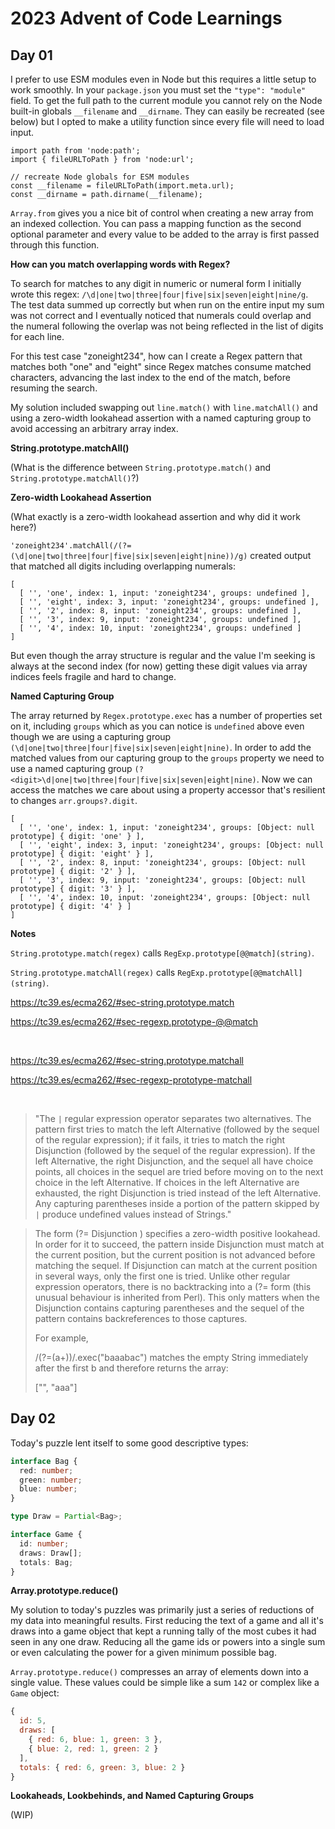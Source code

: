 # 2023 Advent of Code Learnings

## Day 01

I prefer to use ESM modules even in Node but this requires a little setup to work smoothly. In your `package.json` you must set the `"type": "module"` field. To get the full path to the current module you cannot rely on the Node built-in globals `__filename` and `__dirname`. They can easily be recreated (see below) but I opted to make a utility function since every file will need to load input.

```node
import path from 'node:path';
import { fileURLToPath } from 'node:url';

// recreate Node globals for ESM modules
const __filename = fileURLToPath(import.meta.url);
const __dirname = path.dirname(__filename);
```

`Array.from` gives you a nice bit of control when creating a new array from an indexed collection. You can pass a mapping function as the second optional parameter and every value to be added to the array is first passed through this function.

**How can you match overlapping words with Regex?**

To search for matches to any digit in numeric or numeral form I initially wrote this regex: `/\d|one|two|three|four|five|six|seven|eight|nine/g`. The test data summed up correctly but when run on the entire input my sum was not correct and I eventually noticed that numerals could overlap and the numeral following the overlap was not being reflected in the list of digits for each line.

For this test case "zoneight234", how can I create a Regex pattern that matches both "one" and "eight" since Regex matches consume matched characters, advancing the last index to the end of the match, before resuming the search.

My solution included swapping out `line.match()` with `line.matchAll()` and using a zero-width lookahead assertion with a named capturing group to avoid accessing an arbitrary array index.

**String.prototype.matchAll()**

(What is the difference between `String.prototype.match()` and `String.prototype.matchAll()`?)

**Zero-width Lookahead Assertion**

(What exactly is a zero-width lookahead assertion and why did it work here?)

`'zoneight234'.matchAll(/(?=(\d|one|two|three|four|five|six|seven|eight|nine))/g)` created output that matched all digits including overlapping numerals:

```node
[
  [ '', 'one', index: 1, input: 'zoneight234', groups: undefined ],
  [ '', 'eight', index: 3, input: 'zoneight234', groups: undefined ],
  [ '', '2', index: 8, input: 'zoneight234', groups: undefined ],
  [ '', '3', index: 9, input: 'zoneight234', groups: undefined ],
  [ '', '4', index: 10, input: 'zoneight234', groups: undefined ]
]
```

But even though the array structure is regular and the value I'm seeking is always at the second index (for now) getting these digit values via array indices feels fragile and hard to change.

**Named Capturing Group**

The array returned by `Regex.prototype.exec` has a number of properties set on it, including `groups` which as you can notice is `undefined` above even though we are using a capturing group `(\d|one|two|three|four|five|six|seven|eight|nine)`. In order to add the matched values from our capturing group to the `groups` property we need to use a named capturing group `(?<digit>\d|one|two|three|four|five|six|seven|eight|nine)`. Now we can access the matches we care about using a property accessor that's resilient to changes `arr.groups?.digit`.

```node
[
  [ '', 'one', index: 1, input: 'zoneight234', groups: [Object: null prototype] { digit: 'one' } ],
  [ '', 'eight', index: 3, input: 'zoneight234', groups: [Object: null prototype] { digit: 'eight' } ],
  [ '', '2', index: 8, input: 'zoneight234', groups: [Object: null prototype] { digit: '2' } ],
  [ '', '3', index: 9, input: 'zoneight234', groups: [Object: null prototype] { digit: '3' } ],
  [ '', '4', index: 10, input: 'zoneight234', groups: [Object: null prototype] { digit: '4' } ]
]
```

**Notes**

`String.prototype.match(regex)` calls `RegExp.prototype[@@match](string)`.

`String.prototype.matchAll(regex)` calls `RegExp.prototype[@@matchAll](string)`.

https://tc39.es/ecma262/#sec-string.prototype.match

https://tc39.es/ecma262/#sec-regexp.prototype-@@match

<br/>

https://tc39.es/ecma262/#sec-string.prototype.matchall

https://tc39.es/ecma262/#sec-regexp-prototype-matchall

<br/>

>"The `|` regular expression operator separates two alternatives. The pattern first tries to match the left Alternative (followed by the sequel of the regular expression); if it fails, it tries to match the right Disjunction (followed by the sequel of the regular expression). If the left Alternative, the right Disjunction, and the sequel all have choice points, all choices in the sequel are tried before moving on to the next choice in the left Alternative. If choices in the left Alternative are exhausted, the right Disjunction is tried instead of the left Alternative. Any capturing parentheses inside a portion of the pattern skipped by `|` produce undefined values instead of Strings."


>The form (?= Disjunction ) specifies a zero-width positive lookahead. In order for it to succeed, the pattern inside Disjunction must match at the current position, but the current position is not advanced before matching the sequel. If Disjunction can match at the current position in several ways, only the first one is tried. Unlike other regular expression operators, there is no backtracking into a (?= form (this unusual behaviour is inherited from Perl). This only matters when the Disjunction contains capturing parentheses and the sequel of the pattern contains backreferences to those captures.
>
>For example,
>
>/(?=(a+))/.exec("baaabac")
>matches the empty String immediately after the first b and therefore returns the array:
>
>["", "aaa"]

## Day 02

Today's puzzle lent itself to some good descriptive types:

```typescript
interface Bag {
  red: number;
  green: number;
  blue: number;
}

type Draw = Partial<Bag>;

interface Game {
  id: number;
  draws: Draw[];
  totals: Bag;
}
```

**Array.prototype.reduce()**

My solution to today's puzzles was primarily just a series of reductions of my data into meaningful results. First reducing the text of a game and all it's draws into a game object that kept a running tally of the most cubes it had seen in any one draw. Reducing all the game ids or powers into a single sum or even calculating the power for a given minimum possible bag.

`Array.prototype.reduce()` compresses an array of elements down into a single value. These values could be simple like a sum `142` or complex like a `Game` object:

```js
{
  id: 5,
  draws: [
    { red: 6, blue: 1, green: 3 },
    { blue: 2, red: 1, green: 2 }
  ],
  totals: { red: 6, green: 3, blue: 2 }
}
````

**Lookaheads, Lookbehinds, and Named Capturing Groups**

(WIP)
